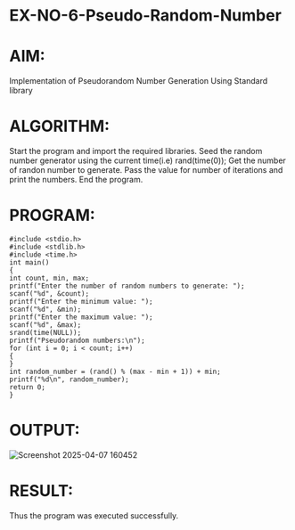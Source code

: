 # EX-NO-6-Pseudo-Random-Number

# AIM: 
Implementation of Pseudorandom Number Generation Using Standard library

# ALGORITHM:
Start the program and import the required libraries.
Seed the random number generator using the current time(i.e) rand(time(0));
Get the number of randon number to generate.
Pass the value for number of iterations and print the numbers.
End the program.

# PROGRAM:
```
#include <stdio.h> 
#include <stdlib.h> 
#include <time.h> 
int main()  
{ 
int count, min, max; 
printf("Enter the number of random numbers to generate: "); 
scanf("%d", &count); 
printf("Enter the minimum value: "); 
scanf("%d", &min); 
printf("Enter the maximum value: "); 
scanf("%d", &max); 
srand(time(NULL)); 
printf("Pseudorandom numbers:\n");    
for (int i = 0; i < count; i++)  
{ 
} 
int random_number = (rand() % (max - min + 1)) + min; 
printf("%d\n", random_number); 
return 0; 
}
```
# OUTPUT:
![Screenshot 2025-04-07 160452](https://github.com/user-attachments/assets/68fe4794-7fd1-4573-80a7-4b2571e0e5cb)

# RESULT:
Thus the program was executed successfully.
